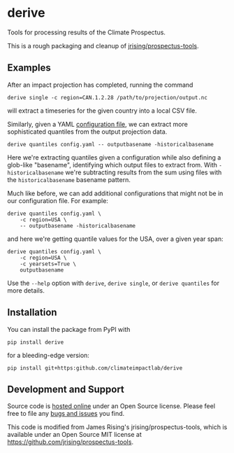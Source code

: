 # derive

Tools for processing results of the Climate Prospectus.

This is a rough packaging and cleanup of [jrising/prospectus-tools](https://github.com/jrising/prospectus-tools).

## Examples

After an impact projection has completed, running the command
```shell
derive single -c region=CAN.1.2.28 /path/to/projection/output.nc
```
will extract a timeseries for the given country into a local CSV file.

Similarly, given a YAML [configuration file](https://github.com/ClimateImpactLab/derive/blob/master/config-docs.md), we can extract more sophisticated quantiles from the output projection data.

```shell
derive quantiles config.yaml -- outputbasename -historicalbasename
```

Here we're extracting quantiles given a configuration while also defining a glob-like "basename", identifying which output files to extract from. With `-historicalbasename` we're subtracting results from the sum using files with the `historicalbasename` basename pattern.

Much like before, we can add additional configurations that might not be in our configuration file. For example:
```shell
derive quantiles config.yaml \ 
    -c region=USA \
    -- outputbasename -historicalbasename
```
and here we're getting quantile values for the USA, over a given year span:
```shell
derive quantiles config.yaml \ 
    -c region=USA \
    -c yearsets=True \
    outputbasename
```
Use the `--help` option with `derive`, `derive single`, or `derive quantiles` for more details.

## Installation

You can install the package from PyPI with
```shell
pip install derive
```
for a bleeding-edge version:
```shell
pip install git+https:github.com/climateimpactlab/derive
```

## Development and Support

Source code is [hosted online](https://github.com/climateimpactlab/derive) under an Open Source license. Please feel free to file any [bugs and issues](https://github.com/ClimateImpactLab/derive) you find. 

This code is modified from James Rising's jrising/prospectus-tools, which is available under an Open Source MIT license at https://github.com/jrising/prospectus-tools.
